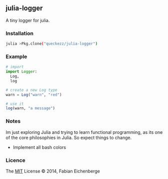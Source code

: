 
## julia-logger

A tiny logger for julia.

### Installation

```bash
julia >Pkg.clone("queckezz/julia-logger")
```

### Example

```julia
# import
import Logger:
  Log,
  log

# create a new Log type
warn = Log("warn", "red")

# use it
log(warn, "a message")
```

### Notes

Im just exploring Julia and trying to learn functional programming, as its one of the core philosophies in Julia. So expect things to change.

* Implement all bash colors

### Licence

The [MIT](http://opensource.org/licenses/MIT) License &copy; 2014, Fabian Eichenberge